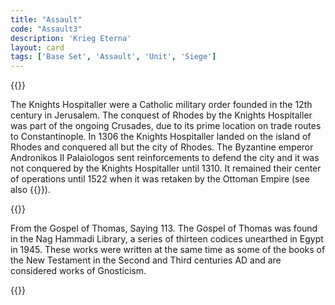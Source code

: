 ```yaml
---
title: "Assault"
code: "Assault3"
description: 'Krieg Eterna'
layout: card
tags: ['Base Set', 'Assault', 'Unit', 'Siege']
---
```

{{<card-detail-page code="Assault3" artwork="Knights Hospitaller assault on the city of Rhodes in 1310 by Eloi-Firmin Féron (1839)" book="Gospel of Thomas">}}
<p>
The Knights Hospitaller were a Catholic military order founded in the 12th century in Jerusalem.  The conquest of Rhodes by the Knights Hospitaller was part of the ongoing Crusades, due to its prime location on trade routes to Constantinople.  In 1306 the Knights Hospitaller landed on the island of Rhodes and conquered all but the city of Rhodes.  The Byzantine emperor Andronikos II Palaiologos sent reinforcements to defend the city and it was not conquered by the Knights Hospitaller until 1310.  It remained their center of operations until 1522 when it was retaken by the Ottoman Empire (see also {{<cardlink name="Privateer" code="Privateer4">}}).
</p>
{{<card-detail-image file="malta.jpg" caption="Lifting of the Siege of Malta by Charles-Philippe Larivière (1843)">}}
<p>
From the Gospel of Thomas, Saying 113. The Gospel of Thomas was found in the Nag Hammadi Library, a series of thirteen codices unearthed in Egypt in 1945. These works were written at the same time as some of the books of the New Testament in the Second and Third centuries AD and are considered works of Gnosticism.
</p>
{{</card-detail-page>}}
